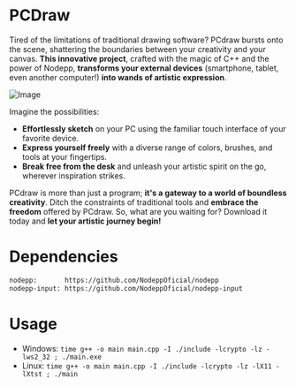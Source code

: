 # PCDraw

Tired of the limitations of traditional drawing software? PCdraw bursts onto the scene, shattering the boundaries between your creativity and your canvas. **This innovative project**, crafted with the magic of C++ and the power of Nodepp, **transforms your external devices** (smartphone, tablet, even another computer!) **into wands of artistic expression**.

![Image](https://github.com/EDBCREPO/PCDraw/blob/main/www/image.gif)

Imagine the possibilities:

- **Effortlessly sketch** on your PC using the familiar touch interface of your favorite device.
- **Express yourself freely** with a diverse range of colors, brushes, and tools at your fingertips.
- **Break free from the desk** and unleash your artistic spirit on the go, wherever inspiration strikes.

PCdraw is more than just a program; **it's a gateway to a world of boundless creativity**. Ditch the constraints of traditional tools and **embrace the freedom** offered by PCdraw. So, what are you waiting for? Download it today and **let your artistic journey begin!**

# Dependencies
```bash
nodepp:       https://github.com/NodeppOficial/nodepp
nodepp-input: https://github.com/NodeppOficial/nodepp-input
```

# Usage
- Windows: `time g++ -o main main.cpp -I ./include -lcrypto -lz -lws2_32 ; ./main.exe`
- Linux:   `time g++ -o main main.cpp -I ./include -lcrypto -lz -lX11 -lXtst ; ./main`

